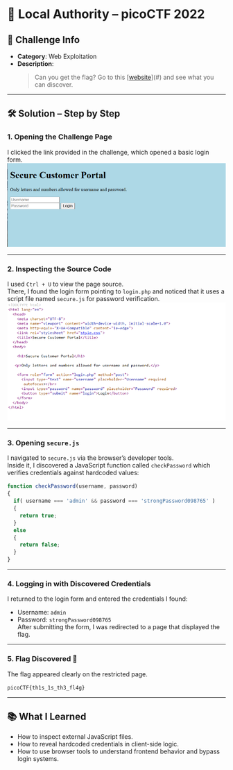 # 📌 Local Authority – picoCTF 2022

## 🧠 Challenge Info
- **Category**: Web Exploitation  
- **Description**:  
  > Can you get the flag? Go to this [[website](https://play.picoctf.org/practice/challenge/278)](#) and see what you can discover.

---

## 🛠️ Solution – Step by Step

### 1. Opening the Challenge Page  
I clicked the link provided in the challenge, which opened a basic login form.  
![screenshot1](img/2nd.png)

---

### 2. Inspecting the Source Code  
I used `Ctrl + U` to view the page source.  
There, I found the login form pointing to `login.php` and noticed that it uses a script file named `secure.js` for password verification.  
![screenshot2](img/3rd.png)

---

### 3. Opening `secure.js`  
I navigated to `secure.js` via the browser’s developer tools.  
Inside it, I discovered a JavaScript function called `checkPassword` which verifies credentials against hardcoded values:
```js
function checkPassword(username, password)
{
  if( username === 'admin' && password === 'strongPassword098765' )
  {
    return true;
  }
  else
  {
    return false;
  }
}
```


---

### 4. Logging in with Discovered Credentials  
I returned to the login form and entered the credentials I found:  
- Username: `admin`  
- Password: `strongPassword098765`  
After submitting the form, I was redirected to a page that displayed the flag.  


---

### 5. Flag Discovered 🎉  
The flag appeared clearly on the restricted page.  
```txt
picoCTF{th1s_1s_th3_fl4g}
```


---

## 📚 What I Learned  
- How to inspect external JavaScript files.  
- How to reveal hardcoded credentials in client-side logic.  
- How to use browser tools to understand frontend behavior and bypass login systems.
